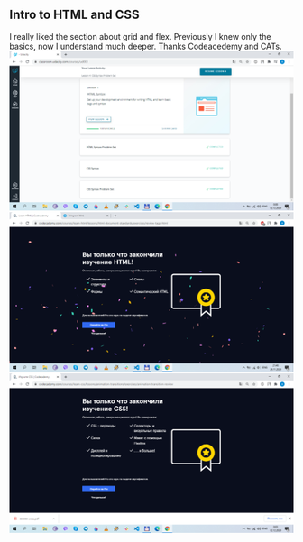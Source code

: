 ## Intro to HTML and CSS

I really liked the section about grid and flex. Previously I knew only the basics, now I understand much deeper. Thanks Codeacedemy and CATs.
![](./html-css.png)
![](./html.png)
![](css.png)
